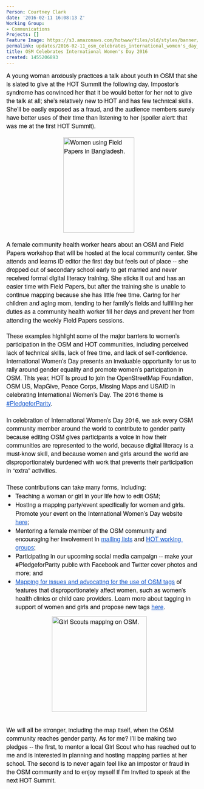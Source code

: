 ```yaml
---
Person: Courtney Clark
date: '2016-02-11 16:08:13 Z'
Working Group:
- Communications
Projects: []
Feature Image: https://s3.amazonaws.com/hotwww/files/old/styles/banner/public/Women+Field+Papers.png
permalink: updates/2016-02-11_osm_celebrates_international_women's_day_2016
title: OSM Celebrates International Women's Day 2016
created: 1455206893
---
```

<p style="line-height: 1.38; margin-top: 0pt; margin-bottom: 0pt;" dir="ltr"><span style="font-size: 16px; font-family: 'Helvetica Neue'; color: #000000; background-color: transparent; font-weight: 400; font-style: normal; font-variant: normal; text-decoration: none; vertical-align: baseline; white-space: pre-wrap;">A young woman anxiously practices a talk about youth in OSM that she is slated to give at the HOT Summit the following day. Impostor’s syndrome has convinced her that it be would better for her not to give the talk at all; she’s relatively new to HOT and has few technical skills. She’ll be easily exposed as a fraud, and the audience members surely have better uses of their time than listening to her (spoiler alert: that was me at the first HOT Summit). </span></p><p style="line-height: 1.38; margin-top: 0pt; margin-bottom: 0pt;" dir="ltr">&nbsp;</p><p style="line-height: 1.38; margin-top: 0pt; margin-bottom: 0pt; padding-left: 150px;" dir="ltr"><span style="font-size: 16px; font-family: 'Helvetica Neue'; color: #000000; background-color: transparent; font-weight: 400; font-style: normal; font-variant: normal; text-decoration: none; vertical-align: baseline; white-space: pre-wrap;"><img class="image-medium" title=" Community mapping in Dhaka, Bangladesh. Photo credit: Daniel Joseph" src="https://s3.amazonaws.com/hotwww/files/old/styles/medium/public/Women%20Field%20Papers.png?itok=zirGu1b3" alt="Women using Field Papers in Bangladesh." style="width:187px;height:250px"></span></p><p style="line-height: 1.38; margin-top: 0pt; margin-bottom: 0pt;" dir="ltr">&nbsp;</p><p style="line-height: 1.38; margin-top: 0pt; margin-bottom: 0pt;" dir="ltr"><span style="font-size: 16px; font-family: 'Helvetica Neue'; color: #000000; background-color: transparent; font-weight: 400; font-style: normal; font-variant: normal; text-decoration: none; vertical-align: baseline; white-space: pre-wrap;">A female community health worker hears about an OSM and Field Papers workshop that will be hosted at the local community center. She attends and learns iD editor the first day but feels out of place -- she dropped out of secondary school early to get married and never received formal digital literacy training. She sticks it out and has an easier time with Field Papers, but after the training she is unable to continue mapping because she has little free time. Caring for her children and aging mom, tending to her family’s fields and fulfilling her duties as a community health worker fill her days and prevent her from attending the weekly Field Papers sessions.</span></p><p style="line-height: 1.38; margin-top: 0pt; margin-bottom: 0pt;" dir="ltr">&nbsp;</p><p style="line-height: 1.38; margin-top: 0pt; margin-bottom: 0pt;" dir="ltr"><span style="font-size: 16px; font-family: 'Helvetica Neue'; color: #000000; background-color: transparent; font-weight: 400; font-style: normal; font-variant: normal; text-decoration: none; vertical-align: baseline; white-space: pre-wrap;">These examples highlight some of the major barriers to women’s participation in the OSM and HOT communities, including perceived lack of technical skills, lack of free time, and lack of self-confidence. International Women’s Day presents an invaluable opportunity for us to rally around gender equality and promote women’s participation in OSM. This year, HOT is proud to join the OpenStreetMap Foundation, OSM US, MapGive, Peace Corps, Missing Maps and USAID in celebrating International Women’s Day. The 2016 theme is </span><a style="text-decoration: none;" href="http://www.internationalwomensday.com/"><span style="font-size: 16px; font-family: 'Helvetica Neue'; color: #1155cc; background-color: transparent; font-weight: 400; font-style: normal; font-variant: normal; text-decoration: underline; vertical-align: baseline; white-space: pre-wrap;">#PledgeforParity</span></a><span style="font-size: 16px; font-family: 'Helvetica Neue'; color: #000000; background-color: transparent; font-weight: 400; font-style: normal; font-variant: normal; text-decoration: none; vertical-align: baseline; white-space: pre-wrap;">. </span></p><p style="line-height: 1.38; margin-top: 0pt; margin-bottom: 0pt;" dir="ltr"><span style="font-size: 16px; font-family: 'Helvetica Neue'; color: #000000; background-color: transparent; font-weight: 400; font-style: normal; font-variant: normal; text-decoration: none; vertical-align: baseline; white-space: pre-wrap;"><strong id="docs-internal-guid-65a59d14-d111-3728-780c-aee6f28f11c7" style="font-weight: normal;">&nbsp;</strong></span></p><p style="line-height: 1.38; margin-top: 0pt; margin-bottom: 0pt;" dir="ltr"><span style="font-size: 16px; font-family: 'Helvetica Neue'; color: #000000; background-color: transparent; font-weight: 400; font-style: normal; font-variant: normal; text-decoration: none; vertical-align: baseline; white-space: pre-wrap;">In celebration of International Women’s Day 2016, we ask every OSM community member around the world to contribute to gender parity because editing OSM gives participants a voice in how their communities are represented to the world, because digital literacy is a must-know skill, and because women and girls around the world are disproportionately burdened with work that prevents their participation in “extra” activities.</span></p><p style="line-height: 1.38; margin-top: 0pt; margin-bottom: 0pt;" dir="ltr"><span style="font-size: 16px; font-family: 'Helvetica Neue'; color: #000000; background-color: transparent; font-weight: 400; font-style: normal; font-variant: normal; text-decoration: none; vertical-align: baseline; white-space: pre-wrap;"><strong style="font-weight: normal;">&nbsp;</strong></span></p><p style="line-height: 1.38; margin-top: 0pt; margin-bottom: 0pt;" dir="ltr"><span style="font-size: 16px; font-family: 'Helvetica Neue'; color: #000000; background-color: transparent; font-weight: 400; font-style: normal; font-variant: normal; text-decoration: none; vertical-align: baseline; white-space: pre-wrap;">These contributions can take many forms, including: </span></p><ul style="margin-top: 0pt; margin-bottom: 0pt;"><li style="list-style-type: disc; font-size: 16px; font-family: 'Helvetica Neue'; color: #000000; background-color: transparent; font-weight: 400; font-style: normal; font-variant: normal; text-decoration: none; vertical-align: baseline;" dir="ltr"><p style="line-height: 1.38; margin-top: 0pt; margin-bottom: 0pt;" dir="ltr"><span style="font-size: 16px; font-family: 'Helvetica Neue'; color: #000000; background-color: transparent; font-weight: 400; font-style: normal; font-variant: normal; text-decoration: none; vertical-align: baseline; white-space: pre-wrap;">Teaching a woman or girl in your life how to edit OSM;</span></p></li><li style="list-style-type: disc; font-size: 16px; font-family: 'Helvetica Neue'; color: #000000; background-color: transparent; font-weight: 400; font-style: normal; font-variant: normal; text-decoration: none; vertical-align: baseline;" dir="ltr"><p style="line-height: 1.38; margin-top: 0pt; margin-bottom: 0pt;" dir="ltr"><span style="font-size: 16px; font-family: 'Helvetica Neue'; color: #000000; background-color: transparent; font-weight: 400; font-style: normal; font-variant: normal; text-decoration: none; vertical-align: baseline; white-space: pre-wrap;">Hosting a mapping party/event specifically for women and girls. Promote your event on the International Women’s Day website </span><a style="text-decoration: none;" href="http://www.internationalwomensday.com/Events"><span style="font-size: 16px; font-family: 'Helvetica Neue'; color: #1155cc; background-color: transparent; font-weight: 400; font-style: normal; font-variant: normal; text-decoration: underline; vertical-align: baseline; white-space: pre-wrap;">here</span></a><span style="font-size: 16px; font-family: 'Helvetica Neue'; color: #000000; background-color: transparent; font-weight: 400; font-style: normal; font-variant: normal; text-decoration: none; vertical-align: baseline; white-space: pre-wrap;">;</span></p></li><li style="list-style-type: disc; font-size: 16px; font-family: 'Helvetica Neue'; color: #000000; background-color: transparent; font-weight: 400; font-style: normal; font-variant: normal; text-decoration: none; vertical-align: baseline;" dir="ltr"><p style="line-height: 1.38; margin-top: 0pt; margin-bottom: 0pt;" dir="ltr"><span style="font-size: 16px; font-family: 'Helvetica Neue'; color: #000000; background-color: transparent; font-weight: 400; font-style: normal; font-variant: normal; text-decoration: none; vertical-align: baseline; white-space: pre-wrap;">Mentoring a female member of the OSM community and encouraging her involvement in </span><a style="text-decoration: none;" href="http://wiki.openstreetmap.org/wiki/Mailing_lists"><span style="font-size: 16px; font-family: 'Helvetica Neue'; color: #1155cc; background-color: transparent; font-weight: 400; font-style: normal; font-variant: normal; text-decoration: underline; vertical-align: baseline; white-space: pre-wrap;">mailing lists</span></a><span style="font-size: 16px; font-family: 'Helvetica Neue'; color: #000000; background-color: transparent; font-weight: 400; font-style: normal; font-variant: normal; text-decoration: none; vertical-align: baseline; white-space: pre-wrap;"> and </span><a style="text-decoration: none;" href="https://hotosm.org/working-groups"><span style="font-size: 16px; font-family: 'Helvetica Neue'; color: #1155cc; background-color: transparent; font-weight: 400; font-style: normal; font-variant: normal; text-decoration: underline; vertical-align: baseline; white-space: pre-wrap;">HOT working groups</span></a><span style="font-size: 16px; font-family: 'Helvetica Neue'; color: #000000; background-color: transparent; font-weight: 400; font-style: normal; font-variant: normal; text-decoration: none; vertical-align: baseline; white-space: pre-wrap;">;</span></p></li><li style="list-style-type: disc; font-size: 16px; font-family: 'Helvetica Neue'; color: #000000; background-color: transparent; font-weight: 400; font-style: normal; font-variant: normal; text-decoration: none; vertical-align: baseline;" dir="ltr"><p style="line-height: 1.38; margin-top: 0pt; margin-bottom: 0pt;" dir="ltr"><span style="font-size: 16px; font-family: 'Helvetica Neue'; color: #000000; background-color: transparent; font-weight: 400; font-style: normal; font-variant: normal; text-decoration: none; vertical-align: baseline; white-space: pre-wrap;">Participating in our upcoming social media campaign -- make your #PledgeforParity public with Facebook and Twitter cover photos and more; and</span></p></li></ul><ul style="margin-top: 0pt; margin-bottom: 0pt;"><li style="list-style-type: disc; font-size: 16px; font-family: 'Helvetica Neue'; color: #000000; background-color: transparent; font-weight: 400; font-style: normal; font-variant: normal; text-decoration: none; vertical-align: baseline;" dir="ltr"><p style="line-height: 1.38; margin-top: 0pt; margin-bottom: 0pt;" dir="ltr"><a style="text-decoration: none;" href="https://wiki.openstreetmap.org/wiki/Tagging_in_Support_of_Women_and_Girls"><span style="font-size: 16px; font-family: 'Helvetica Neue'; color: #1155cc; background-color: transparent; font-weight: 400; font-style: normal; font-variant: normal; text-decoration: underline; vertical-align: baseline; white-space: pre-wrap;">Mapping for issues and advocating for the use of OSM tags</span></a><span style="font-size: 16px; font-family: 'Helvetica Neue'; color: #000000; background-color: transparent; font-weight: 400; font-style: normal; font-variant: normal; text-decoration: none; vertical-align: baseline; white-space: pre-wrap;"> of features that disproportionately affect women, such as women’s health clinics or child care providers. Learn more about tagging in support of women and girls and propose new tags </span><a style="text-decoration: none;" href="https://wiki.openstreetmap.org/wiki/Tagging_in_Support_of_Women_and_Girls"><span style="font-size: 16px; font-family: 'Helvetica Neue'; color: #1155cc; background-color: transparent; font-weight: 400; font-style: normal; font-variant: normal; text-decoration: underline; vertical-align: baseline; white-space: pre-wrap;">here</span></a><span style="font-size: 16px; font-family: 'Helvetica Neue'; color: #000000; background-color: transparent; font-weight: 400; font-style: normal; font-variant: normal; text-decoration: none; vertical-align: baseline; white-space: pre-wrap;">. </span></p></li></ul><p style="padding-left: 120px;"><span style="font-size: 16px; font-family: 'Helvetica Neue'; color: #000000; background-color: transparent; font-weight: 400; font-style: normal; font-variant: normal; text-decoration: none; vertical-align: baseline; white-space: pre-wrap;"><img class="image-medium" title="Teenage girls learn how to edit OSM for malaria prevention projects at the Girl Scouts mapping party, hosted by Peace Corps and George Washington University during OSM GeoWeek 2015. Photo credit: Courtney Clark" src="https://s3.amazonaws.com/hotwww/files/old/styles/medium/public/Girl%20Scouts%20mapping%20%20%281%29.jpg?itok=1RV_rur8" alt="Girl Scouts mapping on OSM. " style="width:250px;height:250px"></span></p><p style="line-height: 1.38; margin-top: 0pt; margin-bottom: 0pt;" dir="ltr"><span style="font-size: 16px; font-family: 'Helvetica Neue'; color: #000000; background-color: transparent; font-weight: 400; font-style: normal; font-variant: normal; text-decoration: none; vertical-align: baseline; white-space: pre-wrap;">&nbsp;</span></p><p style="line-height: 1.38; margin-top: 0pt; margin-bottom: 0pt;" dir="ltr"><span style="font-size: 16px; font-family: 'Helvetica Neue'; color: #000000; background-color: transparent; font-weight: 400; font-style: normal; font-variant: normal; text-decoration: none; vertical-align: baseline; white-space: pre-wrap;">We will all be stronger, including the map itself, when the OSM community reaches gender parity. As for me? I’ll be making two pledges -- the first, to mentor a local Girl Scout who has reached out to me and is interested in planning and hosting mapping parties at her school. The second is to never again feel like an impostor or fraud in the OSM community and to enjoy myself if I’m invited to speak at the next HOT Summit. </span></p><p style="line-height: 1.38; margin-top: 0pt; margin-bottom: 0pt;" dir="ltr"><span style="font-size: 16px; font-family: 'Helvetica Neue'; color: #000000; background-color: transparent; font-weight: 400; font-style: normal; font-variant: normal; text-decoration: none; vertical-align: baseline; white-space: pre-wrap;"><span id="docs-internal-guid-65a59d14-d111-50e9-583a-691151a393c8"><br><br></span></span></p>
